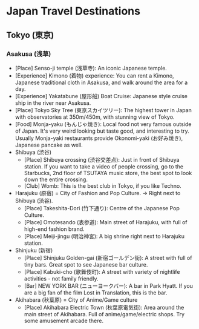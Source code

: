 # Japan Travel Destinations

## Tokyo (東京)
### Asakusa (浅草) 
- [Place] Senso-ji temple (浅草寺): An iconic Japanese temple. 
- [Experience] Kimono (着物) experience: You can rent a Kimono, Japanese traditional cloth in Asakusa, and walk around the area for a day. 
- [Experience] Yakatabune (屋形船) Boat Cruise: Japanese style cruise ship in the river near Asakusa. 
- [Place] Tokyo Sky Tree (東京スカイツリー): The highest tower in Japan with observatories at 350m/450m, with stunning view of Tokyo. 
- [Food] Monja-yaku (もんじゃ焼き): Local food not very famous outside of Japan. It's very weird looking but taste good, and interesting to try. Usually Monja-yaki restaurants provide Okonomi-yaki (お好み焼き), Japanese pancake as well. 
- Shibuya (渋谷)
  - [Place] Shibuya crossing (渋谷交差点): Just in front of Shibuya station. If you want to take a video of people crossing, go to the Starbucks, 2nd floor of TSUTAYA music store, the best spot to look down the entire crossing. 
  - [Club] Womb: This is the best club in Tokyo, if you like Techno. 
- Harajuku (原宿) = City of Fashion and Pop Culture. -> Right next to Shibuya (渋谷). 
  - [Place] Takeshita-Dori (竹下通り): Centre of the Japanese Pop Culture. 
  - [Place] Omotesando (表参道): Main street of Harajuku, with full of high-end fashion brand. 
  - [Place] Meiji-jingu (明治神宮): A big shrine right next to Harajuku station.
- Shinjuku (新宿)
  - [Place] Shinjuku Golden-gai (新宿ゴールデン街): A street with full of tiny bars. Great spot to see Japanese bar culture. 
  - [Place] Kabuki-cho (歌舞伎町): A street with variety of nightlife activities - not family friendly. 
  - [Bar] NEW YORK BAR (ニューヨークバー): A bar in Park Hyatt. If you are a big fan of the film Lost in Translation, this is the bar. 
- Akihabara (秋葉原) = City of Anime/Game culture
  - [Place] Akihabara Electric Town (秋葉原電気街): Area around the main street of Akihabara. Full of anime/game/electric shops. Try some amusement arcade there. 
